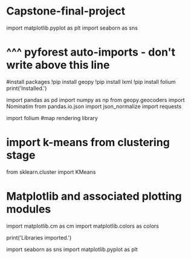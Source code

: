 # Capstone-final-project
import matplotlib.pyplot as plt
import seaborn as sns
# ^^^ pyforest auto-imports - don't write above this line
#install packages
!pip install geopy
!pip install lxml
!pip install folium
print('Installed.')




import pandas as pd
import numpy as np
from geopy.geocoders import Nominatim 
from pandas.io.json import json_normalize 
import requests

import folium #map rendering library

# import k-means from clustering stage
from sklearn.cluster import KMeans

# Matplotlib and associated plotting modules
import matplotlib.cm as cm
import matplotlib.colors as colors

print('Libraries imported.')



import seaborn as sns
import matplotlib.pyplot as plt
